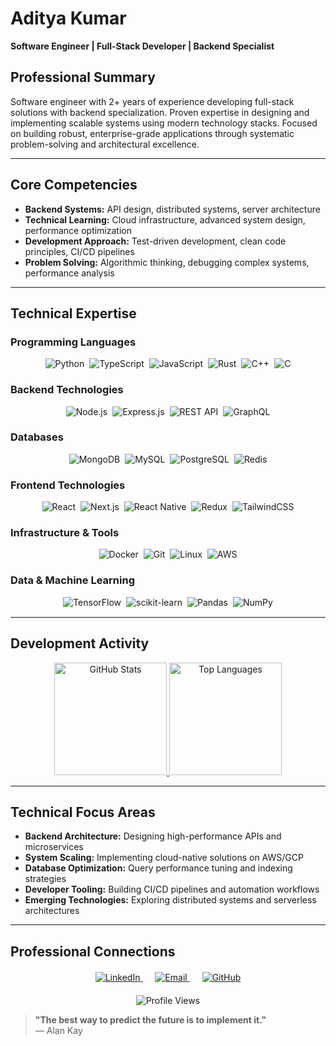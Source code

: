 # Aditya Kumar
**Software Engineer | Full-Stack Developer | Backend Specialist**

## Professional Summary
Software engineer with 2+ years of experience developing full-stack solutions with backend specialization. Proven expertise in designing and implementing scalable systems using modern technology stacks. Focused on building robust, enterprise-grade applications through systematic problem-solving and architectural excellence.

---

## Core Competencies
- **Backend Systems:** API design, distributed systems, server architecture
- **Technical Learning:** Cloud infrastructure, advanced system design, performance optimization
- **Development Approach:** Test-driven development, clean code principles, CI/CD pipelines
- **Problem Solving:** Algorithmic thinking, debugging complex systems, performance analysis

---

## Technical Expertise

### Programming Languages
<div align="center" style="margin: 15px 0; display: flex; flex-wrap: wrap; gap: 8px; justify-content: center;">
  <img src="https://img.shields.io/badge/Python-3776AB?style=for-the-badge&logo=python&logoColor=white" alt="Python" />
  <img src="https://img.shields.io/badge/TypeScript-3178C6?style=for-the-badge&logo=typescript&logoColor=white" alt="TypeScript" />
  <img src="https://img.shields.io/badge/JavaScript-F7DF1E?style=for-the-badge&logo=javascript&logoColor=black" alt="JavaScript" />
  <img src="https://img.shields.io/badge/Rust-000000?style=for-the-badge&logo=rust&logoColor=white" alt="Rust" />
  <img src="https://img.shields.io/badge/C++-00599C?style=for-the-badge&logo=cplusplus&logoColor=white" alt="C++" />
  <img src="https://img.shields.io/badge/C-A8B9CC?style=for-the-badge&logo=c&logoColor=black" alt="C" />
</div>

### Backend Technologies
<div align="center" style="margin: 15px 0; display: flex; flex-wrap: wrap; gap: 8px; justify-content: center;">
  <img src="https://img.shields.io/badge/Node.js-339933?style=for-the-badge&logo=nodedotjs&logoColor=white" alt="Node.js" />
  <img src="https://img.shields.io/badge/Express.js-000000?style=for-the-badge&logo=express&logoColor=white" alt="Express.js" />
  <img src="https://img.shields.io/badge/REST_API-FF6C37?style=for-the-badge&logo=rest&logoColor=white" alt="REST API" />
  <img src="https://img.shields.io/badge/GraphQL-E10098?style=for-the-badge&logo=graphql&logoColor=white" alt="GraphQL" />
</div>

### Databases
<div align="center" style="margin: 15px 0; display: flex; flex-wrap: wrap; gap: 8px; justify-content: center;">
  <img src="https://img.shields.io/badge/MongoDB-47A248?style=for-the-badge&logo=mongodb&logoColor=white" alt="MongoDB" />
  <img src="https://img.shields.io/badge/MySQL-4479A1?style=for-the-badge&logo=mysql&logoColor=white" alt="MySQL" />
  <img src="https://img.shields.io/badge/PostgreSQL-4169E1?style=for-the-badge&logo=postgresql&logoColor=white" alt="PostgreSQL" />
  <img src="https://img.shields.io/badge/Redis-DC382D?style=for-the-badge&logo=redis&logoColor=white" alt="Redis" />
</div>

### Frontend Technologies
<div align="center" style="margin: 15px 0; display: flex; flex-wrap: wrap; gap: 8px; justify-content: center;">
  <img src="https://img.shields.io/badge/React-61DAFB?style=for-the-badge&logo=react&logoColor=black" alt="React" />
  <img src="https://img.shields.io/badge/Next.js-000000?style=for-the-badge&logo=nextdotjs&logoColor=white" alt="Next.js" />
  <img src="https://img.shields.io/badge/React_Native-61DAFB?style=for-the-badge&logo=react&logoColor=black" alt="React Native" />
  <img src="https://img.shields.io/badge/Redux-764ABC?style=for-the-badge&logo=redux&logoColor=white" alt="Redux" />
  <img src="https://img.shields.io/badge/Tailwind_CSS-38B2AC?style=for-the-badge&logo=tailwind-css&logoColor=white" alt="TailwindCSS" />
</div>

### Infrastructure & Tools
<div align="center" style="margin: 15px 0; display: flex; flex-wrap: wrap; gap: 8px; justify-content: center;">
  <img src="https://img.shields.io/badge/Docker-2496ED?style=for-the-badge&logo=docker&logoColor=white" alt="Docker" />
  <img src="https://img.shields.io/badge/Git-F05032?style=for-the-badge&logo=git&logoColor=white" alt="Git" />
  <img src="https://img.shields.io/badge/Linux-FCC624?style=for-the-badge&logo=linux&logoColor=black" alt="Linux" />
  <img src="https://img.shields.io/badge/AWS-232F3E?style=for-the-badge&logo=amazon-aws&logoColor=white" alt="AWS" />
</div>

### Data & Machine Learning
<div align="center" style="margin: 15px 0; display: flex; flex-wrap: wrap; gap: 8px; justify-content: center;">
  <img src="https://img.shields.io/badge/TensorFlow-FF6F00?style=for-the-badge&logo=tensorflow&logoColor=white" alt="TensorFlow" />
  <img src="https://img.shields.io/badge/scikit--learn-F7931E?style=for-the-badge&logo=scikit-learn&logoColor=white" alt="scikit-learn" />
  <img src="https://img.shields.io/badge/Pandas-150458?style=for-the-badge&logo=pandas&logoColor=white" alt="Pandas" />
  <img src="https://img.shields.io/badge/NumPy-013243?style=for-the-badge&logo=numpy&logoColor=white" alt="NumPy" />
</div>

---

## Development Activity
<div align="center">
  <a href="https://github.com/unsortedkgpian">
    <img height="180em" src="https://github-readme-stats.vercel.app/api?username=unsortedkgpian&show_icons=true&theme=onedark&hide_border=true&include_all_commits=true&count_private=true" alt="GitHub Stats" />
    <img height="180em" src="https://github-readme-stats.vercel.app/api/top-langs/?username=unsortedkgpian&layout=compact&theme=onedark&hide_border=true&langs_count=8&hide=makefile" alt="Top Languages" />
  </a>
</div>

---

## Technical Focus Areas
- **Backend Architecture:** Designing high-performance APIs and microservices
- **System Scaling:** Implementing cloud-native solutions on AWS/GCP
- **Database Optimization:** Query performance tuning and indexing strategies
- **Developer Tooling:** Building CI/CD pipelines and automation workflows
- **Emerging Technologies:** Exploring distributed systems and serverless architectures

---

## Professional Connections
<div align="center" style="margin-top: 20px;">
  <a href="https://www.linkedin.com/in/aditya-kumar-b7b79b22b/" style="margin: 0 10px;">
    <img src="https://img.shields.io/badge/LinkedIn-0A66C2?style=for-the-badge&logo=linkedin&logoColor=white" alt="LinkedIn" />
  </a>
  <a href="mailto:theadityakumar2810@gmail.com" style="margin: 0 10px;">
    <img src="https://img.shields.io/badge/Email-EA4335?style=for-the-badge&logo=gmail&logoColor=white" alt="Email" />
  </a>
  <a href="https://github.com/unsortedkgpian" style="margin: 0 10px;">
    <img src="https://img.shields.io/badge/GitHub-181717?style=for-the-badge&logo=github&logoColor=white" alt="GitHub" />
  </a>
</div>

<div align="center" style="margin-top: 20px;">
  <img src="https://komarev.com/ghpvc/?username=unsortedkgpian&color=blue&style=flat-square&label=Profile+Views" alt="Profile Views" />
</div>

> **"The best way to predict the future is to implement it."**  
> ― Alan Kay
